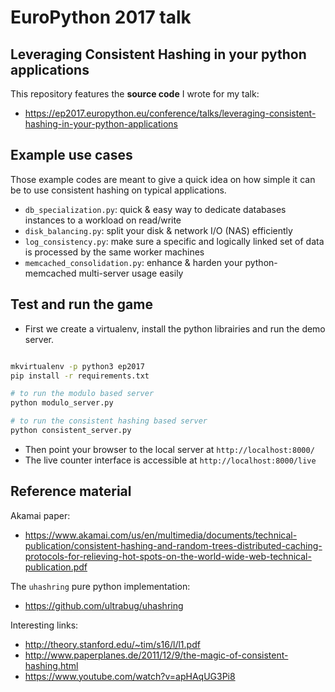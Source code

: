 # EuroPython 2017 talk

## Leveraging Consistent Hashing in your python applications

This repository features the **source code** I wrote for my talk:
- https://ep2017.europython.eu/conference/talks/leveraging-consistent-hashing-in-your-python-applications

## Example use cases

Those example codes are meant to give a quick idea on how simple it can be to
use consistent hashing on typical applications.

- `db_specialization.py`: quick & easy way to dedicate databases instances to a workload on read/write
- `disk_balancing.py`: split your disk & network I/O (NAS) efficiently
- `log_consistency.py`: make sure a specific and logically linked set of data is processed by the same worker machines
- `memcached_consolidation.py`: enhance & harden your python-memcached multi-server usage easily

## Test and run the game

- First we create a virtualenv, install the python librairies and run the demo server.

```bash

mkvirtualenv -p python3 ep2017
pip install -r requirements.txt

# to run the modulo based server
python modulo_server.py

# to run the consistent hashing based server
python consistent_server.py
```

- Then point your browser to the local server at `http://localhost:8000/`
- The live counter interface is accessible at `http://localhost:8000/live`

## Reference material

Akamai paper:
- https://www.akamai.com/us/en/multimedia/documents/technical-publication/consistent-hashing-and-random-trees-distributed-caching-protocols-for-relieving-hot-spots-on-the-world-wide-web-technical-publication.pdf


The `uhashring` pure python implementation:
- https://github.com/ultrabug/uhashring


Interesting links:
- http://theory.stanford.edu/~tim/s16/l/l1.pdf
- http://www.paperplanes.de/2011/12/9/the-magic-of-consistent-hashing.html
- https://www.youtube.com/watch?v=apHAqUG3Pi8
